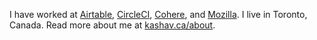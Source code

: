 I have worked at [Airtable](https://www.airtable.com/), [CircleCI](https://circleci.com/), [Cohere](https://cohere.com/), and [Mozilla](https://www.mozilla.org/en-US/firefox/). I live in Toronto, Canada. Read more about me at [kashav.ca/about](https://kashav.ca/about).

